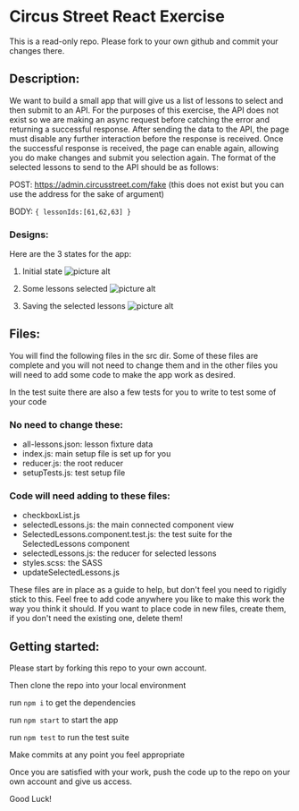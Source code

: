 # Circus Street React Exercise

This is a read-only repo. Please fork to your own github and commit your changes there.

## Description:

We want to build a small app that will give us a list of lessons to select and then submit to an API. 
For the purposes of this exercise, the API does not exist so we are making an async request before catching the error and returning a successful response.
After sending the data to the API, the page must disable any further interaction before the response is received. Once the successful response is received, the page can enable again, allowing you do make changes and submit you selection again.
The format of the selected lessons to send to the API should be as follows:

POST: https://admin.circusstreet.com/fake (this does not exist but you can use the address for the sake of argument)

BODY: 
`{
  lessonIds:[61,62,63]
}`


### Designs:
Here are the 3 states for the app:

1. Initial state 
![picture alt](./readme/1-unchecked.png "Initial state")

2. Some lessons selected
![picture alt](./readme/2-lessons-checked.png "Some lessons selected")

3. Saving the selected lessons 
![picture alt](./readme/3-waiting-for-response.png "Saving the selected lessons")

## Files:

You will find the following files in the src dir. Some of these files are complete and you will not need to change them and in the other files you will need to add some code to make the app work as desired.

In the test suite there are also a few tests for you to write to test some of your code

### No need to change these:
* all-lessons.json: lesson fixture data
* index.js: main setup file is set up for you
* reducer.js: the root reducer
* setupTests.js: test setup file

### Code will need adding to these files:
* checkboxList.js
* selectedLessons.js: the main connected component view
* SelectedLessons.component.test.js: the test suite for the SelectedLessons component
* selectedLessons.js: the reducer for selected lessons
* styles.scss: the SASS
* updateSelectedLessons.js

These files are in place as a guide to help, but don't feel you need to rigidly stick to this. Feel free to add code anywhere you like to make this work the way you think it should. If you want to place code in new files, create them, if you don't need the existing one, delete them!

## Getting started:

Please start by forking this repo to your own account.

Then clone the repo into your local environment

run `npm i` to get the dependencies

run `npm start` to start the app

run `npm test` to run the test suite 

Make commits at any point you feel appropriate

Once you are satisfied with your work, push the code up to the repo on your own account and give us access.

Good Luck!
